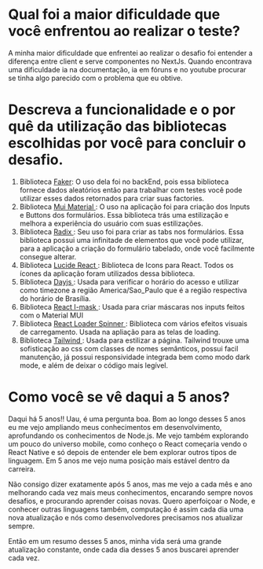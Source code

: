 # Qual foi a maior dificuldade que você enfrentou ao realizar o teste?

A minha maior dificuldade que enfrentei ao realizar o desafio foi entender a diferença entre client e serve componentes no NextJs.
Quando encontrava uma dificuldade ia na documentação, ia em fóruns e no youtube procurar se tinha algo parecido com o problema que eu obtive.

# Descreva a funcionalidade e o por quê da utilização das bibliotecas escolhidas por você para concluir o desafio.

1. Biblioteca <a href="https://fakerjs.dev/" >Faker</a>: O uso dela foi no backEnd, pois essa biblioteca fornece dados aleatórios então para trabalhar com testes você pode utilizar esses dados retornados para criar suas factories.
2. Biblioteca <a href="https://mui.com/"> Mui Material </a>: O uso na aplicação foi para criação dos Inputs e Buttons dos formulários. Essa biblioteca trás uma estilização e melhora a experiência do usuário com suas estilizações.
3. Biblioteca <a href="https://www.radix-ui.com/"> Radix </a> : Seu uso foi para criar as tabs nos formulários. Essa biblioteca possui uma infinitade de elementos que você pode utilizar, para a aplicação a criação do formulário tabelado, onde você facilmente consegue alterar.
4. Biblioteca <a href="https://lucide.dev/guide/packages/lucide-react"> Lucide React </a>: Biblioteca de Icons para React. Todos os ícones da aplicação foram utilizados dessa biblioteca.
5. Biblioteca <a href="https://day.js.org/"> Dayjs </a>: Usada para verificar o horário do acesso e utilizar como timezone a região America/Sao_Paulo que é a região respectiva do horário de Brasília.
6. Biblioteca <a href="https://www.npmjs.com/package/react-imask"> React I-mask </a>: Usada para criar máscaras nos inputs feitos com o Material MUI
7. Biblioteca <a href="https://mhnpd.github.io/react-loader-spinner/docs/components/three-dots/"> React Loader Spinner </a>: Biblioteca com vários efeitos visuais de carregamento. Usada na apliação para as telas de loading.
8. Biblioteca <a href="https://tailwindcss.com/"> Tailwind </a>: Usada para estilizar a página. Tailwind trouxe uma sofisticação ao css com classes de nomes semânticos, possui facil manutenção, já possui responsividade integrada bem como modo dark mode, e além de deixar o código mais legível.

# Como você se vê daqui a 5 anos?

Daqui há 5 anos!! Uau, é uma pergunta boa. Bom ao longo desses 5 anos eu me vejo ampliando meus conhecimentos em desenvolvimento, aprofundando os conhecimentos de Node.js. Me vejo também explorando um pouco do universo mobile, como conheço o React começaria vendo o React Native e só depois de entender ele bem explorar outros tipos de linguagem. Em 5 anos me vejo numa posição mais estável dentro da carreira. 

Não consigo dizer exatamente após 5 anos, mas me vejo a cada mês e ano melhorando cada vez mais meus conhecimentos, encarando sempre novos desafios, e procurando aprender coisas novas. Quero aperfoiçoar o Node, e conhecer outras linguagens também, computação é assim cada dia uma nova atualização e nós como desenvolvedores precisamos nos atualizar sempre. 

Então em um resumo desses 5 anos, minha vida será uma grande atualização constante, onde cada dia desses 5 anos buscarei aprender cada vez. 

